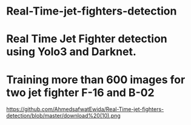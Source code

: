 # Real-Time-jet-fighters-detection
# Real Time Jet Fighter detection using Yolo3 and Darknet.
# Training more than 600 images for two jet fighter F-16 and B-02 
https://github.com/AhmedsafwatEwida/Real-Time-jet-fighters-detection/blob/master/download%20(10).png

